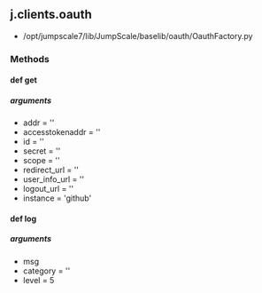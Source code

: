 ## j.clients.oauth

- /opt/jumpscale7/lib/JumpScale/baselib/oauth/OauthFactory.py

### Methods

#### def get 

##### arguments

- addr = ''
- accesstokenaddr = ''
- id = ''
- secret = ''
- scope = ''
- redirect_url = ''
- user_info_url = ''
- logout_url = ''
- instance = 'github'

#### def log 

##### arguments

- msg
- category = ''
- level = 5

